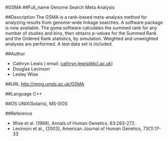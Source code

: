 #GSMA
##Full_name
Genome Search Meta Analysis

##Description
The GSMA is a rank-based meta-analysis method for analyzing results from genome-wide linkage searches. A software package is now available. The gsma software calculates the summed rank for any number of studies and bins, then obtains p-values for the Summed Rank and the Ordered Rank statistics, by simulation. Weighted and unweighted analyses are performed. A test data set is included.

##Author
* Cathryn Lewis ( email: cathryn.lewis@kcl.ac.uk)
* Douglas Levinson
* Lesley Wise

##URL
http://mmg.umds.ac.uk/GSMA

##Language
C++

##OS
UNIX(Solaris), MS-DOS

##Reference
* Wise et al. (1999), Annals of Human Genetics, 63:263-272.
* Levinson et al., (2003), American Journal of Human Genetics, 73(1):17-33

